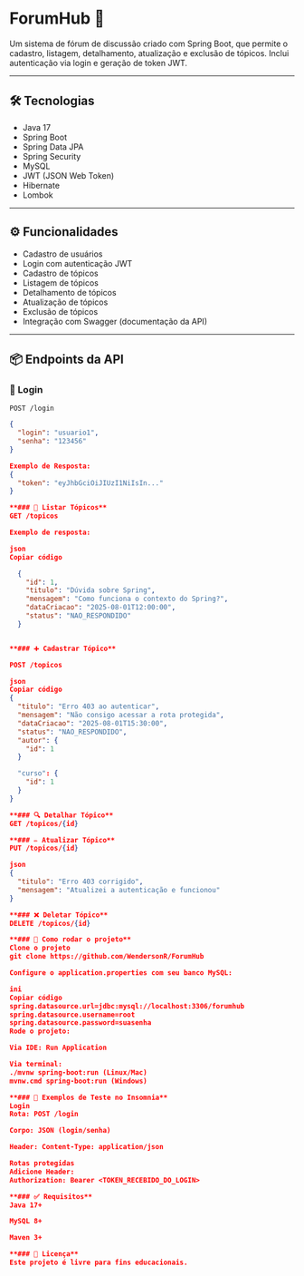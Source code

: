 # ForumHub 🧠

Um sistema de fórum de discussão criado com Spring Boot, que permite o cadastro, listagem, detalhamento, atualização e exclusão de tópicos. Inclui autenticação via login e geração de token JWT.

---

## 🛠 Tecnologias

- Java 17
- Spring Boot
- Spring Data JPA
- Spring Security
- MySQL
- JWT (JSON Web Token)
- Hibernate
- Lombok

---

## ⚙️ Funcionalidades

- Cadastro de usuários
- Login com autenticação JWT
- Cadastro de tópicos
- Listagem de tópicos
- Detalhamento de tópicos
- Atualização de tópicos
- Exclusão de tópicos
- Integração com Swagger (documentação da API)

---

## 📦 Endpoints da API

### 🔐 Login

`POST /login`

```json
{
  "login": "usuario1",
  "senha": "123456"
}

Exemplo de Resposta:
{
  "token": "eyJhbGciOiJIUzI1NiIsIn..."
}

**### 📄 Listar Tópicos**
GET /topicos

Exemplo de resposta:

json
Copiar código

  {
    "id": 1,
    "titulo": "Dúvida sobre Spring",
    "mensagem": "Como funciona o contexto do Spring?",
    "dataCriacao": "2025-08-01T12:00:00",
    "status": "NAO_RESPONDIDO"
  }


**### ➕ Cadastrar Tópico**

POST /topicos

json
Copiar código
{
  "titulo": "Erro 403 ao autenticar",
  "mensagem": "Não consigo acessar a rota protegida",
  "dataCriacao": "2025-08-01T15:30:00",
  "status": "NAO_RESPONDIDO",
  "autor": {
    "id": 1
  }

  "curso": {
    "id": 1
  }
}

**### 🔍 Detalhar Tópico**
GET /topicos/{id}

**### ✏️ Atualizar Tópico**
PUT /topicos/{id}

json
{
  "titulo": "Erro 403 corrigido",
  "mensagem": "Atualizei a autenticação e funcionou"
}

**### ❌ Deletar Tópico**
DELETE /topicos/{id}

**### 🚀 Como rodar o projeto**
Clone o projeto
git clone https://github.com/WendersonR/ForumHub

Configure o application.properties com seu banco MySQL:

ini
Copiar código
spring.datasource.url=jdbc:mysql://localhost:3306/forumhub
spring.datasource.username=root
spring.datasource.password=suasenha
Rode o projeto:

Via IDE: Run Application

Via terminal:
./mvnw spring-boot:run (Linux/Mac)
mvnw.cmd spring-boot:run (Windows)

**### 🧪 Exemplos de Teste no Insomnia**
Login
Rota: POST /login

Corpo: JSON (login/senha)

Header: Content-Type: application/json

Rotas protegidas
Adicione Header:
Authorization: Bearer <TOKEN_RECEBIDO_DO_LOGIN>

**### ✅ Requisitos**
Java 17+

MySQL 8+

Maven 3+

**### 📄 Licença**
Este projeto é livre para fins educacionais.
